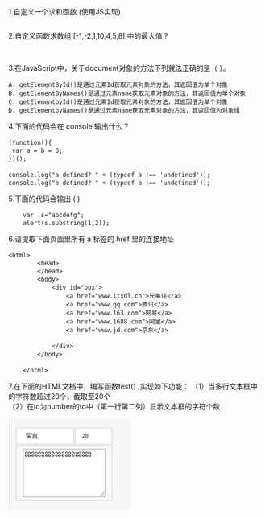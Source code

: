 1.自定义一个求和函数 (使用JS实现)

```

```

2.自定义函数求数组 [-1,-2,1,10,4,5,8] 中的最大值？

```
 
```

3.在JavaScript中，关于document对象的方法下列就法正确的是（ ）。

```
A. getElementById()是通过元素Id获取元素对象的方法，其返回值为单个对象  
B. getElementByNames()是通过元素name获取元素对象的方法，其返回值为单个对象 
C. getElementbyId()是通过元素Id获取元素对象的方法，其返回值为单个对象  
D. getElementbyNames()是通过元素name获取元素对象的方法，其返回值为对象组

```

4.下面的代码会在 console 输出什么？

```
(function(){
 var a = b = 3;
})();

console.log("a defined? " + (typeof a !== 'undefined')); 
console.log("b defined? " + (typeof b !== 'undefined'));
```

5.下面的代码会输出 ( )

```
    var  s="abcdefg";
    alert(s.substring(1,2));
```

6.请提取下面页面里所有 a 标签的 href 里的连接地址

```
<html>
        <head>
        </head>
        <body>
            <div id="box">
                <a href="www.itxdl.cn">兄弟连</a>
                <a href="www.qq.com">腾讯</a>
                <a href="www.163.com">网易</a>
                <a href="www.1688.com">阿里</a>
                <a href="www.jd.com">京东</a>
                
            </div>
        </body>
   
    </html>
```

7.在下面的HTML文档中，编写函数test() ,实现如下功能： 
（1）当多行文本框中的字符数超过20个，截取至20个  
（2）在id为number的td中（第一行第二列）显示文本框的字符个数

![1](1.png)

